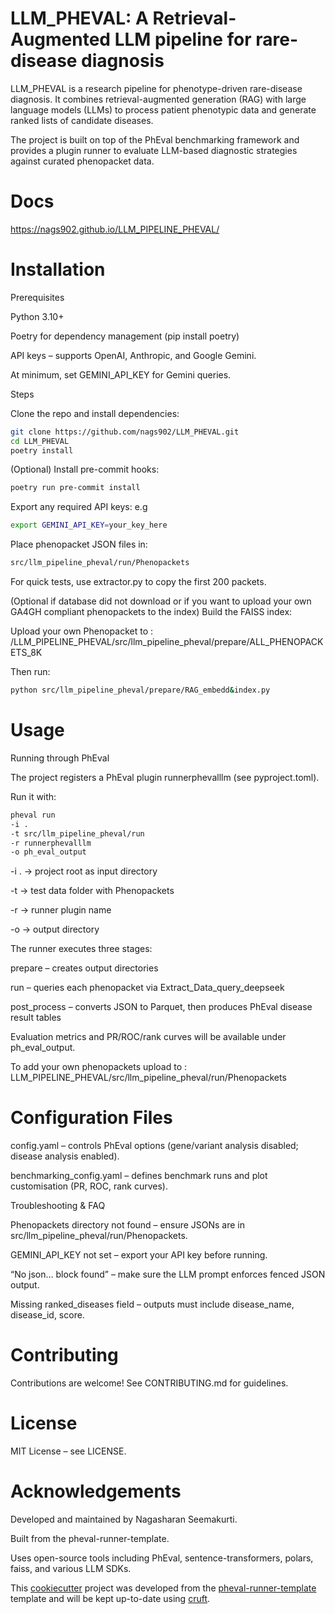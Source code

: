 # LLM_PHEVAL: A Retrieval-Augmented LLM pipeline for rare-disease diagnosis

LLM_PHEVAL is a research pipeline for phenotype-driven rare-disease diagnosis.
It combines retrieval-augmented generation (RAG) with large language models (LLMs) to process patient phenotypic data and generate ranked lists of candidate diseases.

The project is built on top of the PhEval benchmarking framework and provides a plugin runner to evaluate LLM-based diagnostic strategies against curated phenopacket data. 

# Docs

https://nags902.github.io/LLM_PIPELINE_PHEVAL/

# Installation
Prerequisites

Python 3.10+

Poetry for dependency management (pip install poetry)

API keys – supports OpenAI, Anthropic, and Google Gemini.

At minimum, set GEMINI_API_KEY for Gemini queries.

Steps

Clone the repo and install dependencies:

```bash
git clone https://github.com/nags902/LLM_PHEVAL.git
cd LLM_PHEVAL
poetry install
```

(Optional) Install pre-commit hooks:
```bash
poetry run pre-commit install
```

Export any required API keys: e.g
```bash
export GEMINI_API_KEY=your_key_here
```

Place phenopacket JSON files in:
```bash
src/llm_pipeline_pheval/run/Phenopackets
```

For quick tests, use extractor.py to copy the first 200 packets.

(Optional if database did not download or if you want to upload your own GA4GH compliant phenopackets to the index) Build the FAISS index:

Upload your own Phenopacket to : /LLM_PIPELINE_PHEVAL/src/llm_pipeline_pheval/prepare/ALL_PHENOPACKETS_8K

Then run:
```bash
python src/llm_pipeline_pheval/prepare/RAG_embedd&index.py
```

# Usage

Running through PhEval

The project registers a PhEval plugin runnerphevalllm (see pyproject.toml).

Run it with:

```bash
pheval run   
-i .   
-t src/llm_pipeline_pheval/run   
-r runnerphevalllm   
-o ph_eval_output

```

-i . → project root as input directory

-t → test data folder with Phenopackets

-r → runner plugin name

-o → output directory

The runner executes three stages:

prepare – creates output directories

run – queries each phenopacket via Extract_Data_query_deepseek

post_process – converts JSON to Parquet, then produces PhEval disease result tables

Evaluation metrics and PR/ROC/rank curves will be available under ph_eval_output.

To add your own phenopackets upload to : LLM_PIPELINE_PHEVAL/src/llm_pipeline_pheval/run/Phenopackets


# Configuration Files

config.yaml – controls PhEval options (gene/variant analysis disabled; disease analysis enabled).

benchmarking_config.yaml – defines benchmark runs and plot customisation (PR, ROC, rank curves).

Troubleshooting & FAQ

Phenopackets directory not found – ensure JSONs are in src/llm_pipeline_pheval/run/Phenopackets.

GEMINI_API_KEY not set – export your API key before running.

“No json… block found” – make sure the LLM prompt enforces fenced JSON output.

Missing ranked_diseases field – outputs must include disease_name, disease_id, score.

# Contributing

Contributions are welcome!
See CONTRIBUTING.md for guidelines.

# License

MIT License – see LICENSE.

# Acknowledgements

Developed and maintained by Nagasharan Seemakurti.

Built from the pheval-runner-template.

Uses open-source tools including PhEval, sentence-transformers, polars, faiss, and various LLM SDKs.

This [cookiecutter](https://cookiecutter.readthedocs.io/en/stable/README.html) project was developed from the [pheval-runner-template](https://github.com/yaseminbridges/pheval-runner-template.git) template and will be kept up-to-date using [cruft](https://cruft.github.io/cruft/).


